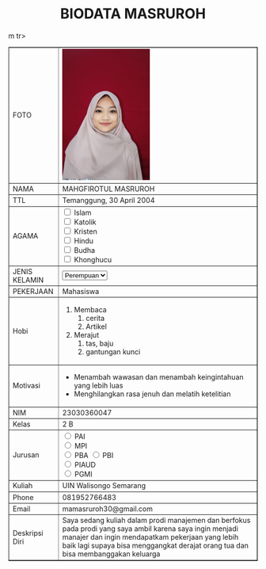 <!DOCTYPE html>
<html>
<head>
<title>BIODATA MASRUROH</title>
</head>
<body>
<h1 align="center">BIODATA MASRUROH</h1>
<table width="745" border="1" cellspacing="0" cellpadding="5" align="center">
<td>FOTO</td>
<td> <img src="foto rr.jpg"200px" height="265px"></td>

</tr>m
<tr>
<td>NAMA</td>
<td>MAHGFIROTUL MASRUROH</td>
</tr>
<tr>
<td>TTL</td>
<td>Temanggung, 30 April 2004</td>
</tr>
<tr>
  <td>AGAMA</td>
  <td><input type="checkbox" id="vehicle1" name="vehicle1" value="Agama 1">
    <label for="vehicle1"> Islam</label><br>
    <input type="checkbox" id="vehicle2" name="vehicle2" value="Agama 2">
    <label for="vehicle1"> Katolik</label><br>
    <input type="checkbox" id="vehicle2" name="vehicle2" value="Agama 3">
    <label for="vehicle2"> Kristen</label><br>
    <input type="checkbox" id="vehicle3" name="vehicle3" value="Agama 4">
    <label for="vehicle3"> Hindu</label><br>
    <input type="checkbox" id="vehicle1" name="vehicle1" value="Agama 5">
    <label for="vehicle1"> Budha</label><br>
    <input type="checkbox" id="vehicle2" name="vehicle2" value="Agama 6">
    <label for="vehicle2"> Khonghucu</label><br>
      </select>
      </form></td>
  </tr>
<tr>
<td>JENIS KELAMIN</td>
<td><form action="proses.php" method="get">
    <select name='jenis kelamin'>
      <option value='Perempuan'>Perempuan</option>
      <option value='Laki-Laki'>Laki-Laki</option>
    </select></form></td>
</tr>
<tr>
<td>PEKERJAAN</td>
<td>Mahasiswa</td>
</tr>
<tr>
  <td>Hobi</td>
  <td>
    <ol>
      <li>Membaca
      <ol>
          <li>cerita</li>
          <li>Artikel</li>
          </ol>
      <li>Merajut
      <ol>
          <li>tas, baju</li>
          <li>gantungan kunci</li>
          </ol>
      </ol>
  </select>
  <tr>
<td>Motivasi</td>
<td><ul>
    <li>Menambah wawasan dan menambah keingintahuan yang lebih luas</li>
    <li>Menghilangkan rasa jenuh dan melatih ketelitian</li>
</ul></td>
</tr>
<tr>
<td>NIM</td>
<td>23030360047</td>
</tr>
<tr>
<td>Kelas</td>
<td>2 B</td>
</tr>
tr>
<td>Jurusan</td>
<td> <input type="radio" id="PAI" name="fav_language" value="PAI">
  <label for="PAI">PAI</label><br>
  <input type="radio" id="MPI" name="fav_language" value="MPI">
  <label for="MPI">MPI</label><br>
  <input type="radio" id="PBA" name="fav_language" value="PBA">
  <label for="PBA">PBA</label>
  <input type="radio" id="PBI" name="fav_language" value="PBI">
  <label for="PBI">PBI</label><br>
  <input type="radio" id="PIAUD" name="fav_language" value="PIAUD">
  <label for="PIAUD">PIAUD</label><br>
  <input type="radio" id="PGMI" name="fav_language" value="PGMI">
  <label for="PGMI">PGMI</label></td>
</tr>
<tr>
<td>Kuliah</td>
<td>UIN Walisongo Semarang</td>
</tr>
<tr>
<td>Phone</td>
<td>081952766483</td>
</tr>
<tr>
<td>Email</td>
<td>mamasruroh30@gmail.com</td>
</tr>
<tr>
<td>Deskripsi Diri</td>
<td>Saya sedang kuliah dalam prodi manajemen dan berfokus pada prodi yang saya ambil karena saya ingin menjadi manajer dan ingin mendapatkam pekerjaan yang lebih baik lagi supaya bisa menggangkat derajat orang tua dan bisa membanggakan keluarga</td>
</tr>
</table>
</body>
</html>
